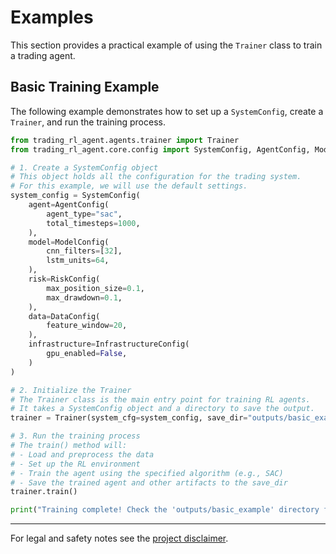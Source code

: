 # Examples

This section provides a practical example of using the `Trainer` class to train a trading agent.

## Basic Training Example

The following example demonstrates how to set up a `SystemConfig`, create a `Trainer`, and run the training process.

```python
from trading_rl_agent.agents.trainer import Trainer
from trading_rl_agent.core.config import SystemConfig, AgentConfig, ModelConfig, RiskConfig, DataConfig, InfrastructureConfig

# 1. Create a SystemConfig object
# This object holds all the configuration for the trading system.
# For this example, we will use the default settings.
system_config = SystemConfig(
    agent=AgentConfig(
        agent_type="sac",
        total_timesteps=1000,
    ),
    model=ModelConfig(
        cnn_filters=[32],
        lstm_units=64,
    ),
    risk=RiskConfig(
        max_position_size=0.1,
        max_drawdown=0.1,
    ),
    data=DataConfig(
        feature_window=20,
    ),
    infrastructure=InfrastructureConfig(
        gpu_enabled=False,
    )
)

# 2. Initialize the Trainer
# The Trainer class is the main entry point for training RL agents.
# It takes a SystemConfig object and a directory to save the output.
trainer = Trainer(system_cfg=system_config, save_dir="outputs/basic_example")

# 3. Run the training process
# The train() method will:
# - Load and preprocess the data
# - Set up the RL environment
# - Train the agent using the specified algorithm (e.g., SAC)
# - Save the trained agent and other artifacts to the save_dir
trainer.train()

print("Training complete! Check the 'outputs/basic_example' directory for results.")

```

---

For legal and safety notes see the [project disclaimer](disclaimer.md).
